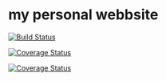 # my personal webbsite

[![Build Status](https://travis-ci.org/muhireheir/mybrand-1.svg?branch=ch-test1)](https://travis-ci.org/muhireheir/mybrand-1)

[![Coverage Status](https://coveralls.io/repos/github/muhireheir/mybrand-1/badge.svg?branch=ch-test1)](https://coveralls.io/github/muhireheir/mybrand-1?branch=ch-test1)

[![Coverage Status](https://coveralls.io/repos/github/muhireheir/mybrand-1/badge.svg)](https://coveralls.io/github/muhireheir/mybrand-1)